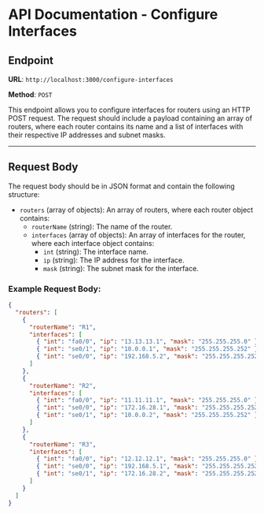 # API Documentation - Configure Interfaces

## Endpoint

**URL**: `http://localhost:3000/configure-interfaces`

**Method**: `POST`

This endpoint allows you to configure interfaces for routers using an HTTP POST request. The request should include a payload containing an array of routers, where each router contains its name and a list of interfaces with their respective IP addresses and subnet masks.

---

## Request Body

The request body should be in JSON format and contain the following structure:

- `routers` (array of objects): An array of routers, where each router object contains:
  - `routerName` (string): The name of the router.
  - `interfaces` (array of objects): An array of interfaces for the router, where each interface object contains:
    - `int` (string): The interface name.
    - `ip` (string): The IP address for the interface.
    - `mask` (string): The subnet mask for the interface.

### Example Request Body:

```json
{
  "routers": [
    {
      "routerName": "R1",
      "interfaces": [
        { "int": "fa0/0", "ip": "13.13.13.1", "mask": "255.255.255.0" },
        { "int": "se0/1", "ip": "10.0.0.1", "mask": "255.255.255.252" },
        { "int": "se0/0", "ip": "192.168.5.2", "mask": "255.255.255.252" }
      ]
    },
    {
      "routerName": "R2",
      "interfaces": [
        { "int": "fa0/0", "ip": "11.11.11.1", "mask": "255.255.255.0" },
        { "int": "se0/0", "ip": "172.16.28.1", "mask": "255.255.255.252" },
        { "int": "se0/1", "ip": "10.0.0.2", "mask": "255.255.255.252" }
      ]
    },
    {
      "routerName": "R3",
      "interfaces": [
        { "int": "fa0/0", "ip": "12.12.12.1", "mask": "255.255.255.0" },
        { "int": "se0/0", "ip": "192.168.5.1", "mask": "255.255.255.252" },
        { "int": "se0/1", "ip": "172.16.28.2", "mask": "255.255.255.252" }
      ]
    }
  ]
}

